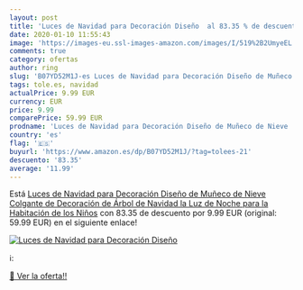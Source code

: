 ```yaml
---
layout: post
title: 'Luces de Navidad para Decoración Diseño  al 83.35 % de descuento'
date: 2020-01-10 11:55:43
image: 'https://images-eu.ssl-images-amazon.com/images/I/519%2B2UmyeEL._SL200_.jpg'
comments: true
category: ofertas
author: ring
slug: 'B07YD52M1J-es Luces de Navidad para Decoración Diseño de Muñeco de Nieve...'
tags: tole.es, navidad
actualPrice: 9.99 EUR
currency: EUR
price: 9.99
comparePrice: 59.99 EUR
prodname: 'Luces de Navidad para Decoración Diseño de Muñeco de Nieve  Colgante de Decoración de Árbol de Navidad la Luz de Noche para la Habitación de los Niños'
country: 'es'
flag: '🇪🇸'
buyurl: 'https://www.amazon.es/dp/B07YD52M1J/?tag=tolees-21'
descuento: '83.35'
average: '11.99'
---
```


Está [Luces de Navidad para Decoración Diseño de Muñeco de Nieve  Colgante de Decoración de Árbol de Navidad la Luz de Noche para la Habitación de los Niños](https://www.amazon.es/dp/B07YD52M1J/?tag=tolees-21) con 83.35 de descuento por 9.99 EUR (original: 59.99 EUR) en el siguiente enlace!

[![Luces de Navidad para Decoración Diseño ](https://images-eu.ssl-images-amazon.com/images/I/519%2B2UmyeEL._SL200_.jpg)](https://www.amazon.es/dp/B07YD52M1J/?tag=tolees-21)

ℹ️:


[🛒 Ver la oferta!!](https://www.amazon.es/dp/B07YD52M1J/?tag=tolees-21)
